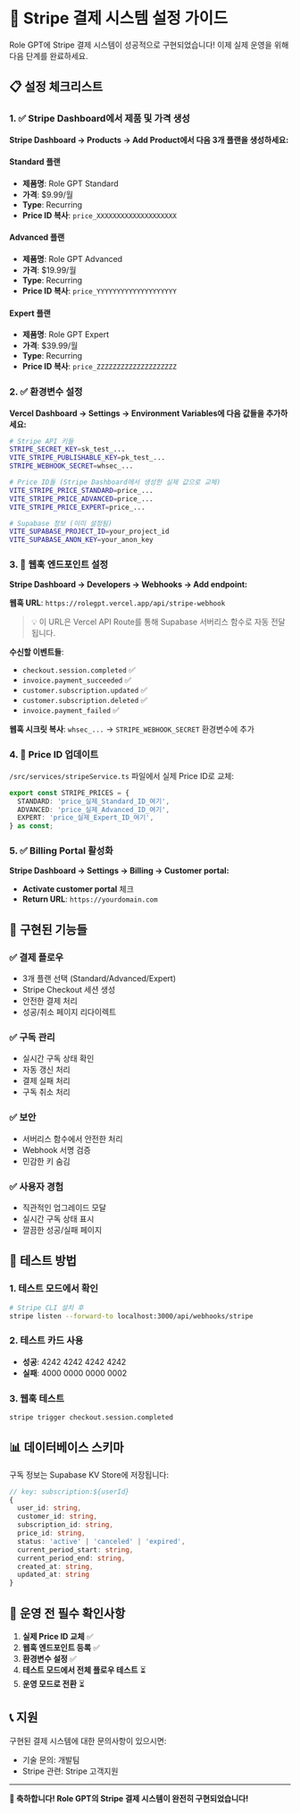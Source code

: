 # 🚀 Stripe 결제 시스템 설정 가이드

Role GPT에 Stripe 결제 시스템이 성공적으로 구현되었습니다! 이제 실제 운영을 위해 다음 단계를 완료하세요.

## 📋 설정 체크리스트

### 1. ✅ Stripe Dashboard에서 제품 및 가격 생성

**Stripe Dashboard → Products → Add Product에서 다음 3개 플랜을 생성하세요:**

#### Standard 플랜
- **제품명**: Role GPT Standard
- **가격**: $9.99/월
- **Type**: Recurring
- **Price ID 복사**: `price_XXXXXXXXXXXXXXXXXXXX`

#### Advanced 플랜  
- **제품명**: Role GPT Advanced
- **가격**: $19.99/월  
- **Type**: Recurring
- **Price ID 복사**: `price_YYYYYYYYYYYYYYYYYYYY`

#### Expert 플랜
- **제품명**: Role GPT Expert
- **가격**: $39.99/월
- **Type**: Recurring  
- **Price ID 복사**: `price_ZZZZZZZZZZZZZZZZZZZZ`

### 2. ✅ 환경변수 설정 

**Vercel Dashboard → Settings → Environment Variables에 다음 값들을 추가하세요:**

```bash
# Stripe API 키들
STRIPE_SECRET_KEY=sk_test_...
VITE_STRIPE_PUBLISHABLE_KEY=pk_test_...
STRIPE_WEBHOOK_SECRET=whsec_...

# Price ID들 (Stripe Dashboard에서 생성한 실제 값으로 교체)
VITE_STRIPE_PRICE_STANDARD=price_...
VITE_STRIPE_PRICE_ADVANCED=price_...
VITE_STRIPE_PRICE_EXPERT=price_...

# Supabase 정보 (이미 설정됨)
VITE_SUPABASE_PROJECT_ID=your_project_id
VITE_SUPABASE_ANON_KEY=your_anon_key
```

### 3. 🔗 웹훅 엔드포인트 설정

**Stripe Dashboard → Developers → Webhooks → Add endpoint:**

**웹훅 URL**: `https://rolegpt.vercel.app/api/stripe-webhook`

> 💡 이 URL은 Vercel API Route를 통해 Supabase 서버리스 함수로 자동 전달됩니다.

**수신할 이벤트들**:
- `checkout.session.completed` ✅
- `invoice.payment_succeeded` ✅
- `customer.subscription.updated` ✅
- `customer.subscription.deleted` ✅
- `invoice.payment_failed` ✅

**웹훅 시크릿 복사**: `whsec_...` → `STRIPE_WEBHOOK_SECRET` 환경변수에 추가

### 4. 📝 Price ID 업데이트

`/src/services/stripeService.ts` 파일에서 실제 Price ID로 교체:

```typescript
export const STRIPE_PRICES = {
  STANDARD: 'price_실제_Standard_ID_여기',
  ADVANCED: 'price_실제_Advanced_ID_여기', 
  EXPERT: 'price_실제_Expert_ID_여기',
} as const;
```

### 5. ✅ Billing Portal 활성화

**Stripe Dashboard → Settings → Billing → Customer portal:**
- **Activate customer portal** 체크
- **Return URL**: `https://yourdomain.com` 

## 🎯 구현된 기능들

### ✅ 결제 플로우
- 3개 플랜 선택 (Standard/Advanced/Expert)
- Stripe Checkout 세션 생성  
- 안전한 결제 처리
- 성공/취소 페이지 리다이렉트

### ✅ 구독 관리
- 실시간 구독 상태 확인
- 자동 갱신 처리
- 결제 실패 처리
- 구독 취소 처리

### ✅ 보안
- 서버리스 함수에서 안전한 처리
- Webhook 서명 검증
- 민감한 키 숨김

### ✅ 사용자 경험
- 직관적인 업그레이드 모달
- 실시간 구독 상태 표시
- 깔끔한 성공/실패 페이지

## 🔧 테스트 방법

### 1. 테스트 모드에서 확인
```bash
# Stripe CLI 설치 후
stripe listen --forward-to localhost:3000/api/webhooks/stripe
```

### 2. 테스트 카드 사용
- **성공**: 4242 4242 4242 4242
- **실패**: 4000 0000 0000 0002

### 3. 웹훅 테스트
```bash
stripe trigger checkout.session.completed
```

## 📊 데이터베이스 스키마

구독 정보는 Supabase KV Store에 저장됩니다:

```typescript
// key: subscription:${userId}
{
  user_id: string,
  customer_id: string,
  subscription_id: string, 
  price_id: string,
  status: 'active' | 'canceled' | 'expired',
  current_period_start: string,
  current_period_end: string,
  created_at: string,
  updated_at: string
}
```

## 🚨 운영 전 필수 확인사항

1. **실제 Price ID 교체** ✅
2. **웹훅 엔드포인트 등록** ✅  
3. **환경변수 설정** ✅
4. **테스트 모드에서 전체 플로우 테스트** ⏳
5. **운영 모드로 전환** ⏳

## 📞 지원

구현된 결제 시스템에 대한 문의사항이 있으시면:
- 기술 문의: 개발팀
- Stripe 관련: Stripe 고객지원

---

**🎉 축하합니다! Role GPT의 Stripe 결제 시스템이 완전히 구현되었습니다!**